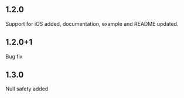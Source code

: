 ## 1.2.0
Support for iOS added, documentation, example and README updated.
## 1.2.0+1
Bug fix
## 1.3.0
Null safety added

